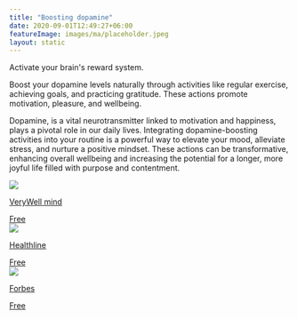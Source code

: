```yaml
---
title: "Boosting dopamine"
date: 2020-09-01T12:49:27+06:00
featureImage: images/ma/placeholder.jpeg
layout: static
---
```


Activate your brain's reward system.

Boost your dopamine levels naturally through activities like regular exercise, achieving goals, and practicing gratitude. These actions promote motivation, pleasure, and wellbeing.

Dopamine, is a vital neurotransmitter linked to motivation and happiness, plays a pivotal role in our daily lives. Integrating dopamine-boosting activities into your routine is a powerful way to elevate your mood, alleviate stress, and nurture a positive mindset. These actions can be transformative, enhancing overall wellbeing and increasing the potential for a longer, more joyful life filled with purpose and contentment.

<a class="ma-link" href="https://www.verywellmind.com/what-is-dopamine-5185621"><div class="ma-card ma-card-Health"><div class="ma-icon"><img src ="/images/Icon-check - health - opacity.svg"/></div><div class="ma-name"><p>VeryWell mind</p></div><div class="ma-paid-text"><span>Free</span></div></div></a><a class="ma-link" href="https://www.healthline.com/nutrition/how-to-increase-dopamine#10-strategies"><div class="ma-card ma-card-Health"><div class="ma-icon"><img src ="/images/Icon-check - health - opacity.svg"/></div><div class="ma-name"><p>Healthline</p></div><div class="ma-paid-text"><span>Free</span></div></div></a><a class="ma-link" href="https://www.forbes.com/health/mind/dopamine-supplements/"><div class="ma-card ma-card-Health"><div class="ma-icon"><img src ="/images/Icon-check - health - opacity.svg"/></div><div class="ma-name"><p>Forbes</p></div><div class="ma-paid-text"><span>Free</span></div></div></a>  

<br/><br/>






